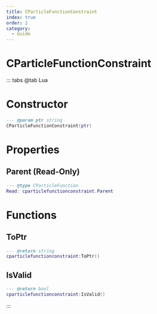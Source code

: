 ```yaml
---
title: CParticleFunctionConstraint
index: true
order: 2
category:
  - Guide
---
```


# CParticleFunctionConstraint

::: tabs
@tab Lua
# Constructor
```lua
--- @param ptr string
CParticleFunctionConstraint(ptr)
```
# Properties
## Parent (Read-Only)
```lua
--- @type CParticleFunction
Read: cparticlefunctionconstraint.Parent
```
# Functions
## ToPtr
```lua
--- @return string
cparticlefunctionconstraint:ToPtr()
```
## IsValid
```lua
--- @return bool
cparticlefunctionconstraint:IsValid()
```

:::